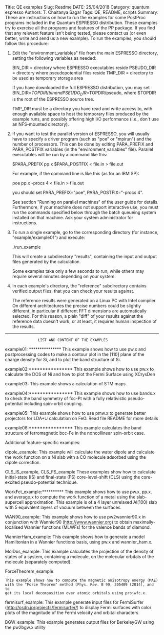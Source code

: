 ﻿Title: QE examples
Slug: Readme
DATE: 25/04/2018
Category: quantum espresso
Authors: T. Chaitanya Sagar
Tags: QE, README, scripts
Summary: 
These are instructions on how to run the examples for some PostProc
programs included in the Quantum ESPRESSO distribution.
These examples try to exercise all the programs and features
of the PP package.
If you find that any relevant feature isn't being tested,
please contact us (or even better, write and send us a new example).
To run the examples, you should follow this procedure:

1) Edit the "environment_variables" file from the main 
   ESPRESSO directory, setting the following variables as needed:

     BIN_DIR = directory where ESPRESSO executables reside
     PSEUDO_DIR = directory where pseudopotential files reside
     TMP_DIR = directory to be used as temporary storage area

   If you have downloaded the full ESPRESSO distribution, you may set
   BIN_DIR=$TOPDIR/bin and PSEUDO_DIR=$TOPDIR/pseudo, where $TOPDIR is
   the root of the ESPRESSO source tree.

   TMP_DIR must be a directory you have read and write access to, with
   enough available space to host the temporary files produced by the
   example runs, and possibly offering high I/O performance (i.e.,
   don't use an NFS-mounted directory).

2) If you want to test the parallel version of ESPRESSO, you will 
   usually have to specify a driver program (such as "poe" or "mpirun")
   and the number of processors. This can be done by editing PARA_PREFIX
   and PARA_POSTFIX variables (in the "environment_variables" file).
   Parallel executables will be run by a command like this:

     $PARA_PREFIX pp.x $PARA_POSTFIX < file.in > file.out

   For example, if the command line is like this (as for an IBM SP):

     poe pp.x -procs 4 < file.in > file.out

   you should set PARA_PREFIX="poe", PARA_POSTFIX="-procs 4".

   See section "Running on parallel machines" of the user guide for details.
   Furthermore, if your machine does not support interactive use, you
   must run the commands specified below through the batch queueing
   system installed on that machine.  Ask your system administrator
   for instructions.

3) To run a single example, go to the corresponding directory (for
   instance, "example/example01") and execute:

     ./run_example

   This will create a subdirectory "results", containing the input and
   output files generated by the calculation.

   Some examples take only a few seconds to run, while others may
   require several minutes depending on your system.

4) In each example's directory, the "reference" subdirectory contains
   verified output files, that you can check your results against.

   The reference results were generated on a Linux PC with Intel compiler.
   On different architectures the precise numbers could be slightly
   different, in particular if different FFT dimensions are
   automatically selected.  For this reason, a plain "diff" of your
   results against the reference data doesn't work, or at least, it 
   requires human inspection of the results.

-----------------------------------------------------------------------

                   LIST AND CONTENT OF THE EXAMPLES

example01: ***************
    This example shows how to use pw.x and postprocessing codes to
    make a contour plot in the [110] plane of the charge density for
    Si, and to plot the band structure of Si.

example02:****************
    This example shows how to use pw.x to calculate the DOS of Ni
    and how to plot the Fermi Surface using XCrysDen

example03:
    This example shows a calculation of STM maps.

example04:****************
    This example shows how to use bands.x to check the band symmetry
    of fcc-Pt with a fully relativistic pseudo-potential including 
    spin-orbit coupling.

example05:
    This example shows how to use pmw.x to generate better projectors for
    LDA+U calculation on FeO. Read file README for more details

example06:****************
    This example calculates the band structure of ferromagnetic bcc-Fe
    in the noncollinear spin-orbit case.

Additional feature-specific examples:

dipole_example:
    This example will calculate the water dipole and calculate the work
    function on a Ni slab with a CO molecule adsorbed using the dipole
    correction.

CLS_IS_example, CLS_FS_example
    These examples show how to calculate initial-state (IS) and final-state (FS)
    core-level-shift (CLS) using the core-excited pseudo-potential technique.

WorkFct_example:**********
    This example shows how to use pw.x, pp.x, and average.x to
    compute the work function of a metal using the slab-supercell
    approximation.  This example is of a 4 layer unrelaxed Al(100) slab
    with 5 equivalent layers of vacuum between the surfaces.

WAN90_example:
    This example shows how to use pw2wannier90.x in conjunction with
    Wannier90 (http://www.wannier.org) to obtain maximally-localised
    Wannier functions (MLWFs) for the valence bands of diamond.

WannierHam_example:
    This example shows how to generate a model Hamiltonian in a
    Wannier functions basis, using pw.x and wannier_ham.x.

MolDos_example:
    This example calculates the projection of the density of states of
    a system, containing a molecule, on the molecular orbitals of the
    molecule (separately computed).

ForceTheorem_example:

    This example shows how to compute the magnetic anisotropy energy (MAE) 
    with the "Force Theorem" method (Phys. Rev. B 90, 205409 (2014), and to
    get its local decomposition over atomic orbitals using projwfc.x.

fermisurf_example:
    This example generate input files for FermiSurfer 
    (http://osdn.jp/projects/fermisurfer/) to display Fermi surfaces with 
    color plots of the magnitude of the Fermi velocity and orbital characters.

BGW_example:
    This example generates output files for BerkeleyGW using the pw2bgw.x
    utility
   
